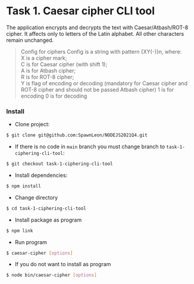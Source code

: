 # Task 1. Caesar cipher CLI tool

The application encrypts and decrypts the text with Caesar/Atbash/ROT-8 cipher. It affects only to letters of the Latin
alphabet. All other characters remain unchanged.

<blockquote>
Config for ciphers Config is a string with pattern {XY(-)}n, where:<br>
X is a cipher mark;<br>
C is for Caesar cipher (with shift 1);<br>
A is for Atbash cipher;<br>
R is for ROT-8 cipher;<br>
Y is flag of encoding or decoding (mandatory for Caesar cipher and ROT-8 cipher and should not be passed Atbash cipher)
1 is for encoding
0 is for decoding
</blockquote>


### Install

- Clone project:

```bash
$ git clone git@github.com:SpawnLeon/NODEJS2021Q4.git
```

- If there is no code in `main` branch you must change branch to `task-1-ciphering-cli-tool`:

```sh
$ git checkout task-1-ciphering-cli-tool
```

- Install dependencies:

```sh
$ npm install
```

- Change directory

```sh
$ cd task-1-ciphering-cli-tool
```

- Install package as program

```sh
$ npm link
```

- Run program

```sh
$ caesar-cipher [options]
```

- If you do not want to install as program

```sh
$ node bin/caesar-cipher [options]
```
